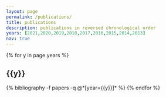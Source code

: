 ```yaml
---
layout: page
permalink: /publications/
title: publications
description: publications in reversed chronological order
years: [2021,2020,2019,2018,2017,2016,2015,2014,2013]
nav: true
---
```


<div class="publications">

{% for y in page.years %}
  <h2 class="year">{{y}}</h2>
  {% bibliography -f papers -q @*[year={{y}}]* %}
{% endfor %}

</div>
